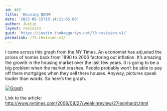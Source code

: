 ```yaml
---
id: 483
title: 'Housing BOOM!'
date: '2023-05-15T10:14:21-05:00'
author: Justin
layout: revision
guid: 'https://justin.thehaggertys.net/73-revision-v1/'
permalink: /73-revision-v1/
---
```


I came across this graph from the NY Times. An economist has adjusted the prices of homes back from 1890 to 2006 factoring out inflation. It’s amazing the growth in the housing market over the last few years. It is going to be a big problem when the market crashes. People probably won’t be able to pay off there mortgages when they sell there houses. Anyway, pictures speak louder than words. So here’s the graph.

[![Graph](https://justin.thehaggertys.net/wp-content/uploads/2006/08/27leon_graph2.large.gif)](https://justin.thehaggertys.net/wp-content/uploads/2006/08/27leon_graph2.large.gif)

Link to the article:  
<http://www.nytimes.com/2006/08/27/weekinreview/27leonhardt.html>